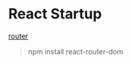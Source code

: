 # React Startup
[router](https://reactrouter.com/en/6.4.3/start/tutorial)
> npm install react-router-dom